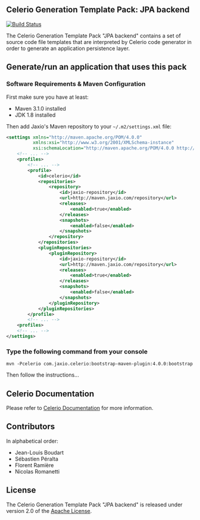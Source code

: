 ## Celerio Generation Template Pack: JPA backend

[![Build Status](https://travis-ci.org/jaxio/pack-backend-jpa.svg?branch=master)](https://travis-ci.org/jaxio/pack-backend-jpa)

The Celerio Generation Template Pack "JPA backend" contains a set of source code file templates that
are interpreted by Celerio code generator in order to generate an application persistence layer.

## Generate/run an application that uses this pack

### Software Requirements & Maven Configuration

First make sure you have at least:

* Maven 3.1.0 installed
* JDK 1.8 installed

Then add Jaxio's Maven repository to your `~/.m2/settings.xml` file:

```xml
<settings xmlns="http://maven.apache.org/POM/4.0.0"
          xmlns:xsi="http://www.w3.org/2001/XMLSchema-instance"
          xsi:schemaLocation="http://maven.apache.org/POM/4.0.0 http://maven.apache.org/xsd/settings-1.0.0.xsd">
    <!-- ... -->
    <profiles>
        <!-- ... -->
        <profile>
            <id>celerio</id>
            <repositories>
                <repository>
                    <id>jaxio-repository</id>
                    <url>http://maven.jaxio.com/repository</url>
                    <releases>
                        <enabled>true</enabled>
                    </releases>
                    <snapshots>
                        <enabled>false</enabled>
                    </snapshots>
                </repository>
            </repositories>
            <pluginRepositories>
                <pluginRepository>
                    <id>jaxio-repository</id>
                    <url>http://maven.jaxio.com/repository</url>
                    <releases>
                        <enabled>true</enabled>
                    </releases>
                    <snapshots>
                        <enabled>false</enabled>
                    </snapshots>
                </pluginRepository>
            </pluginRepositories>
        </profile>
        <!-- ... -->
    <profiles>
    <!-- ... -->
</settings>
```

### Type the following command from your console

`mvn -Pcelerio com.jaxio.celerio:bootstrap-maven-plugin:4.0.0:bootstrap`

Then follow the instructions...

## Celerio Documentation

Please refer to [Celerio Documentation][] for more information.

## Contributors

In alphabetical order:

* Jean-Louis Boudart
* Sébastien Péralta
* Florent Ramière
* Nicolas Romanetti

## License

The Celerio Generation Template Pack "JPA backend" is released under version 2.0 of the [Apache License][].

[Apache License]: http://www.apache.org/licenses/LICENSE-2.0
[Celerio Documentation]: http://www.jaxio.com/documentation/celerio/
